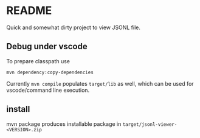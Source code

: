 # README

Quick and somewhat dirty project to view JSONL file.

## Debug under vscode

To prepare classpath use

```shell
mvn dependency:copy-dependencies
```


Currently `mvn compile` populates `target/lib` as well, which can be used for vscode/command line execution.

## install

mvn package produces installable package in `target/jsonl-viewer-<VERSION>.zip`
